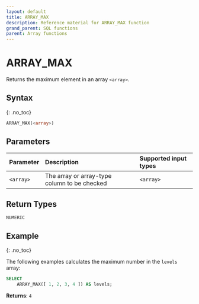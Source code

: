 ```yaml
---
layout: default
title: ARRAY_MAX
description: Reference material for ARRAY_MAX function
grand_parent: SQL functions
parent: Array functions
---
```


# ARRAY\_MAX

Returns the maximum element in an array `<array>`.

## Syntax
{: .no_toc}

```sql
ARRAY_MAX(<array>)
```

## Parameters 
| Parameter | Description                                  | Supported input types |
| :--------- | :-------------------------------------------- | :-------|
| `<array>`   | The array or array-type column to be checked | `<array>` | 

## Return Types
`NUMERIC` 

## Example
{: .no_toc}

The following examples calculates the maximum number in the `levels` array: 
```sql
SELECT
	ARRAY_MAX([ 1, 2, 3, 4 ]) AS levels;
```

**Returns**: `4`
